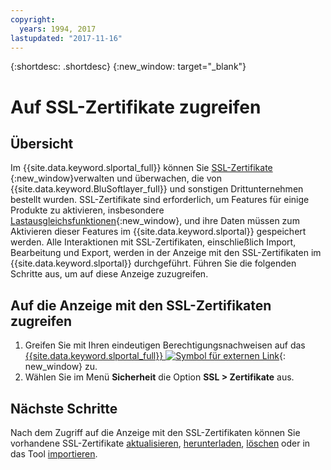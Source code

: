 ```yaml
---
copyright:
  years: 1994, 2017
lastupdated: "2017-11-16"
---
```


{:shortdesc: .shortdesc}
{:new_window: target="_blank"}

# Auf SSL-Zertifikate zugreifen

## Übersicht

Im {{site.data.keyword.slportal_full}} können Sie [SSL-Zertifikate ](what-ssl-certificate.html){:new_window}verwalten und überwachen, die von {{site.data.keyword.BluSoftlayer_full}} und sonstigen Drittunternehmen bestellt wurden. SSL-Zertifikate sind erforderlich, um Features für einige Produkte zu aktivieren, insbesondere [Lastausgleichsfunktionen](../load-balancing/load-balancing.html){:new_window}, und ihre Daten müssen zum Aktivieren dieser Features im {{site.data.keyword.slportal}} gespeichert werden. Alle Interaktionen mit SSL-Zertifikaten, einschließlich Import, Bearbeitung und Export, werden in der Anzeige mit den SSL-Zertifikaten im {{site.data.keyword.slportal}} durchgeführt. Führen Sie die folgenden Schritte aus, um auf diese Anzeige zuzugreifen.

## Auf die Anzeige mit den SSL-Zertifikaten zugreifen

1. Greifen Sie mit Ihren eindeutigen Berechtigungsnachweisen auf das [{{site.data.keyword.slportal_full}} ![Symbol für externen Link](../../icons/launch-glyph.svg "Symbol für externen Link")](https://control.softlayer.com/){: new_window} zu.
2. Wählen Sie im Menü **Sicherheit** die Option **SSL > Zertifikate** aus.

## Nächste Schritte

Nach dem Zugriff auf die Anzeige mit den SSL-Zertifikaten können Sie vorhandene SSL-Zertifikate [aktualisieren](view-and-update-ssl-certificate.html), [herunterladen](download-ssl-certificate-details.html), [löschen](delete-ssl-certificate.html) oder in das Tool [importieren](import-ssl-certificate.html).
